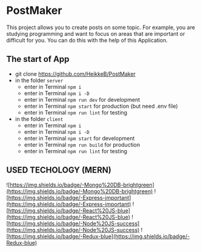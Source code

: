 # PostMaker

This project allows you to create posts on some topic. For example, you are studying programming and want to focus on areas that are important or difficult for you. You can do this with the help of this Application.

## The start of App

* git clone https://github.com/HeikkeB/PostMaker
* in the folder `server`
  - enter in Terminal `npm i`
  - enter in Terminal `npm i -D`
  - enter in Terminal `npm run dev` for development
  - enter in Terminal `npm start` for production (but need .env file)
  - enter in Terminal `npm run lint` for testing
* in the folder `client`
  - enter in Terminal `npm i`
  - enter in Terminal `npm i -D`
  - enter in Terminal `npm start` for development
  - enter in Terminal `npm run build` for production
  - enter in Terminal `npm run lint` for testing

## USED TECHOLOGY (MERN)

![https://img.shields.io/badge/-Mongo%20DB-brightgreen](https://img.shields.io/badge/-Mongo%20DB-brightgreen)
![https://img.shields.io/badge/-Express-important](https://img.shields.io/badge/-Express-important)
![https://img.shields.io/badge/-React%20JS-blue](https://img.shields.io/badge/-React%20JS-blue)
![https://img.shields.io/badge/-Node%20JS-success](https://img.shields.io/badge/-Node%20JS-success)
![https://img.shields.io/badge/-Redux-blue](https://img.shields.io/badge/-Redux-blue)
